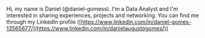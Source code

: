 Hi, my name is Daniel (@daniel-gomess). I'm a Data Analyst and I'm interested in sharing experiences, projects and networking.
You can find me through my LinkedIn profile ([https://www.linkedin.com/in/daniel-gomes-13565677/](https://www.linkedin.com/in/danielaugustogomes/))

<!---
daniel-gomess/daniel-gomess is a ✨ special ✨ repository because its `README.md` (this file) appears on your GitHub profile.
You can click the Preview link to take a look at your changes.
--->
